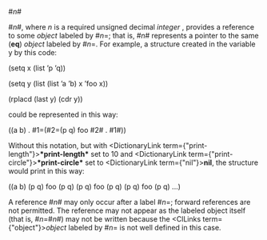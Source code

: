  



#*n*# 



#*n*#, where *n* is a required unsigned decimal *integer* , provides a reference to some *object* labeled by #*n*=; that is, #*n*# represents a pointer to the same (**eq**) *object* labeled by #*n*=. For example, a structure created in the variable y by this code: 



(setq x (list ’p ’q)) 



(setq y (list (list ’a ’b) x ’foo x)) 



(rplacd (last y) (cdr y)) 



could be represented in this way: 



((a b) . #1=(#2=(p q) foo #2# . #1#)) 



Without this notation, but with <DictionaryLink  term={"print-length"}><b>\*print-length\*</b></DictionaryLink> set to 10 and <DictionaryLink  term={"print-circle"}><b>\*print-circle\*</b></DictionaryLink> set to <DictionaryLink  term={"nil"}><b>nil</b></DictionaryLink>, the structure would print in this way: 



((a b) (p q) foo (p q) (p q) foo (p q) (p q) foo (p q) ...) 



A reference #*n*# may only occur after a label #*n*=; forward references are not permitted. The reference may not appear as the labeled object itself (that is, #*n*=#*n*#) may not be written because the <ClLinks  term={"object"}><i>object</i></ClLinks> labeled by #*n*= is not well defined in this case. 



